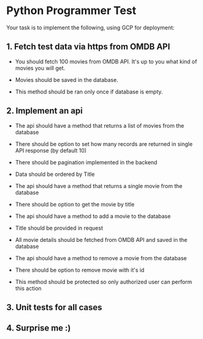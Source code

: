 # Python Programmer Test



Your task is to implement the following, using GCP for deployment:

 

## 1. Fetch test data via https from OMDB API

 

- You should fetch 100 movies from OMDB API. It's up to you what kind of movies you will get.

- Movies should be saved in the database.

- This method should be ran only once if database is empty.

 

## 2. Implement an api

 

- The api should have a method that returns a list of movies from the database

- There should be option to set how many records are returned in single API response (by default 10)

- There should be pagination implemented in the backend

- Data should be ordered by Title

- The api should have a method that returns a single movie from the database

- There should be option to get the movie by title

- The api should have a method to add a movie to the database

- Title should be provided in request

- All movie details should be fetched from OMDB API and saved in the database

- The api should have a method to remove a movie from the database

- There should be option to remove movie with it's id

- This method should be protected so only authorized user can perform this action

 

## 3. Unit tests for all cases

 

## 4. Surprise me :)